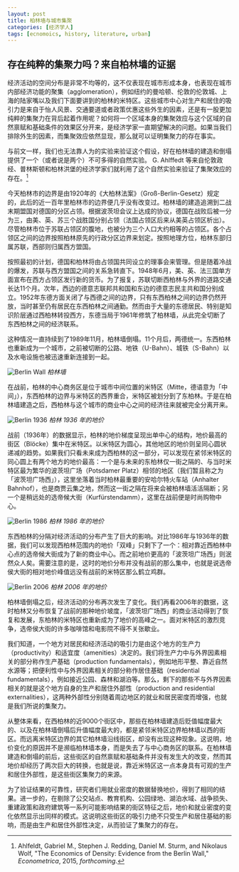```yaml
---
layout: post
title: 柏林墙与城市集聚
categories: [经济学人]
tags: [ecnomoics, history, literature, urban]
---
```


## 存在纯粹的集聚力吗？来自柏林墙的证据

经济活动的空间分布是非常不均等的，这不仅表现在城市形成本身，也表现在城市内部经济功能的聚集（agglomeration），例如纽约的曼哈顿、伦敦的伦敦城、上海的陆家嘴以及我们下面要讲到的柏林的米特区。这些城市中心对生产和居住的吸引力是来自于怡人风景、交通要道或者政策优惠这些外生的因素，还是有一股更加纯粹的集聚力在背后起着作用呢？如何将一个区域本身的集聚效应与这个区域的自然禀赋和基础条件的效果区分开来，是经济学家一直期望解决的问题。如果当我们排除外生的因素，而集聚效应依然显现，那么就可以证明集聚力的存在事实。

与前文一样，我们也无法靠人为的实验来验证这个假设，好在柏林墙的建造和倒塌提供了一个（或者说是两个）不可多得的自然实验。 G. Ahlffedt 等来自伦敦政经、普林斯顿和柏林洪堡的经济学家们就利用了这个自然实验来验证了集聚效应的存在。[^1]

[^1]: Ahlfeldt, Gabriel M., Stephen J. Redding, Daniel M. Sturm, and Nikolaus Wolf, "The Economics of Density: Evidence from the Berlin Wall," _Econometrica_, 2015, _forthcoming_.

今天柏林市的边界是由1920年的《大柏林法案》（Groß-Berlin-Gesetz）规定的，此后的近一百年里柏林市的边界便几乎没有改变过。柏林墙的建造追溯到二战末期盟国对德国的分区占领。根据波茨坦会议上达成的协议，德国在战败后被一分为三，由美、英、苏三个战胜国分别占领（法国占领区后来从美英占领区析出）。尽管柏林市位于苏联占领区的腹地，也被分为三个人口大约相等的占领区。各个占领区之间的边界按照柏林原先的行政分区边界来划定。按照地理方位，柏林东部归属苏联，西部则归属西方盟国。

按照最初的计划，德国和柏林将由占领国共同设立的理事会来管理。但是随着冷战的爆发，苏联与西方盟国之间的关系急转直下。1948年6月，美、英、法三国单方面宣布在西方占领区发行新的货币。为了报复，苏联切断西柏林与外界的道路交通长达11个月。次年，西边的德意志联邦共和国和东边的德意志民主共和国分别成立。1952年东德方面关闭了与西德之间的边界，只有东西柏林之间的边界仍然开放，当时甚至仍有居民在东西柏林之间通勤。然而由于大量的东德居民、特别是知识阶层通过西柏林转投西方，东德当局于1961年修筑了柏林墙，从此完全切断了东西柏林之间的经济联系。

这种情况一直持续到了1989年11月，柏林墙倒塌。11个月后，两德统一。东西柏林也重新成为一个城市，之前被切断的公路、地铁（U-Bahn）、城铁（S-Bahn）以及水电设施也被迅速重新连接到一起。

![Berlin Wall](http://ww4.sinaimg.cn/large/abb3ee10gw1eyu6mwgznwj21j00zkk7i.jpg)
_柏林墙_

在战前，柏林的中心商务区是位于城市中间位置的米特区（Mitte，德语意为「中间」），东西柏林的边界与米特区的西界重合，米特区被划分到了东柏林。于是在柏林墙建造之后，西柏林与这个城市的商业中心之间的经济往来就被完全分离开来。

![Berlin 1936](http://ww1.sinaimg.cn/large/abb3ee10gw1eyu38uml4dj20go04gmyb.jpg)
_柏林 1936 年的地价_

战前（1936年）的数据显示，柏林的地价梯度呈现出单中心的结构，地价最高的街区（Blöcke）集中在米特区。以米特区为圆心，其他地区的地价则呈同心圆状递减的趋势。如果我们只看未来成为西柏林的这一部分，可以发现在紧邻米特区的同心圆上有两个地方的地价最高：一个是与未来的东柏林仅一街之隔的、与当时米特区最为繁华的波茨坦广场（Potsdamer Platz）相邻的地区（我们暂且称之为「波茨坦广场西」），这里坐落着当时柏林最重要的安哈尔特火车站（Anhalter Bahnhof），也是商贾云集之地，然而这一街之隔在将来会被柏林墙活活隔断；另一个是稍远处的选帝候大街（Kurfürstendamm），这里在战前便是时尚购物中心。

![Berlin 1986](http://ww1.sinaimg.cn/large/abb3ee10gw1eyu6nrt2txj20go04gq3g.jpg)
_柏林 1986 年的地价_

东西柏林的分隔对经济活动的分布产生了巨大的影响。对比1986年与1936年的数据，我们可以发现西柏林范围内的地价「双峰」只剩下了一个：相对靠近西柏林中心点的选帝候大街成为了新的商业中心。而之前地价更高的「波茨坦广场西」则泯然众人矣。需要注意的是，这时的地价分布并没有战前的那么集中，也就是说选帝侯大街的相对地价峰值远没有战前的米特区那么鹤立鸡群。

![Berlin 2006](http://ww3.sinaimg.cn/large/abb3ee10gw1eyu38urip7j20go04ggmn.jpg)
_柏林 2006 年的地价_

柏林墙倒塌之后，经济活动的分布再次发生了变化。我们再看2006年的数据，这时柏林又分布恢复了战前的那种地价坡度，「波茨坦广场西」的商业活动得到了恢复和发展，东柏林的米特区也重新成为了地价的高峰之一。面对米特区的激烈竞争，选帝侯大街的许多咖啡馆和电影院不得不关张歇业。

我们知道，一个地方对居民和经济活动的吸引力是由这个地方的生产力（productivity）和适宜度（amenities）决定的。我们将生产力中与外界因素相关的部分称作生产基础（production fundamentals），例如地形平整、靠近自然水源等；把便利性中与外界因素相关的部分称作居住基础（residential fundamentals），例如接近公园、森林和湖泊等。那么，剩下的那些不与外界因素相关的就是这个地方自身的生产和居住外部性（production and residential externalities），这两种外部性分别随着周边地区的就业和居民密度而增强，也就是我们所说的集聚力。

从整体来看，在西柏林的近9000个街区中，那些在柏林墙建造后贬值幅度最大的、以及在柏林墙倒塌后升值幅度最大的，都是紧邻米特区边界柏林墙以西的街区。而远离米特区边界的其它柏林墙沿线街区，却没有出现这种现象。这说明，地价变化的原因并不是濒临柏林墙本身，而是失去了与中心商务区的联系。在柏林墙建造和倒塌的前后，这些街区的自然禀赋和基础条件并没有发生大的改变，然而其地价却经历了两次巨大的转换，也就是说，靠近米特区这一点本身具有可观的生产和居住外部性，是这些街区集聚力的来源。

为了验证结果的可靠性，研究者们用就业密度的数据替换地价，得到了相同的结果。进一步的，在剔除了公交站点、教育机构、公园绿地、湖泊水域、战争损失、重建政策和政府建筑等一系列可能影响结果的街区特征之后，地价和就业密度的变化依然显示出同样的模式。这说明这些街区的吸引力绝不只受生产和居住基础的影响，而是由生产和居住外部性决定，从而验证了集聚力的存在。